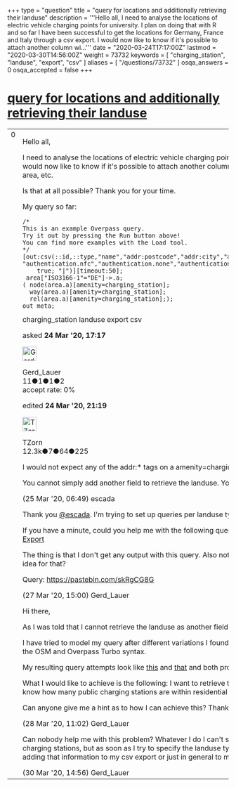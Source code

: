 +++
type = "question"
title = "query for locations and additionally retrieving their landuse"
description = '''Hello all,  I need to analyse the locations of electric vehicle charging points for university. I plan on doing that with R and so far I have been successful to get the locations for Germany, France and Italy through a csv export. I would now like to know if it&#x27;s possible to attach another column wi...'''
date = "2020-03-24T17:17:00Z"
lastmod = "2020-03-30T14:56:00Z"
weight = 73732
keywords = [ "charging_station", "landuse", "export", "csv" ]
aliases = [ "/questions/73732" ]
osqa_answers = 0
osqa_accepted = false
+++

<div class="headNormal">

# [query for locations and additionally retrieving their landuse](/questions/73732/query-for-locations-and-additionally-retrieving-their-landuse)

</div>

<div id="main-body">

<div id="askform">

<table id="question-table" style="width:100%;">
<colgroup>
<col style="width: 50%" />
<col style="width: 50%" />
</colgroup>
<tbody>
<tr>
<td style="width: 30px; vertical-align: top"><div class="vote-buttons">
<span id="post-73732-upvote" class="ajax-command post-vote up" rel="nofollow" title="I like this post (click again to cancel)"> </span>
<div id="post-73732-score" class="post-score" title="current number of votes">
0
</div>
<span id="post-73732-downvote" class="ajax-command post-vote down" rel="nofollow" title="I dont like this post (click again to cancel)"> </span> <span id="favorite-mark" class="ajax-command favorite-mark" rel="nofollow" title="mark/unmark this question as favorite (click again to cancel)"> </span>
<div id="favorite-count" class="favorite-count">
&#10;</div>
</div></td>
<td><div id="item-right">
<div class="question-body">
<p>Hello all,</p>
<p>I need to analyse the locations of electric vehicle charging points for university. I plan on doing that with R and so far I have been successful to get the locations for Germany, France and Italy through a csv export. I would now like to know if it's possible to attach another column with the "landuse" data. It would be very helpful for my analysis to be able to know whether a charging station is in a residential area, commercial area, etc.</p>
<p>Is that at all possible? Thank you for your time.</p>
<p>My query so far:</p>
<pre><code>/*
This is an example Overpass query.
Try it out by pressing the Run button above!
You can find more examples with the Load tool.
*/
[out:csv(::id,::type,&quot;name&quot;,&quot;addr:postcode&quot;,&quot;addr:city&quot;,&quot;addr:street&quot;,&quot;addr:housenumber&quot;,
&quot;authentication.nfc&quot;,&quot;authentication.none&quot;,&quot;authentication.membership_card&quot;,&quot;brand&quot;,&quot;capacity&quot;,&quot;car&quot;,&quot;fee&quot;,&quot;network&quot;,&quot;note&quot;,&quot;opening_hours&quot;,&quot;operator&quot;,&quot;socket=*&quot;,&quot;voltage&quot;,::lat,::lon,::timestamp;
    true; &quot;|&quot;)][timeout:50];
 area[&quot;ISO3166-1&quot;=&quot;DE&quot;]-&gt;.a;
( node(area.a)[amenity=charging_station];
  way(area.a)[amenity=charging_station];
  rel(area.a)[amenity=charging_station];);
out meta;</code></pre>
</div>
<div id="question-tags" class="tags-container tags">
<span class="post-tag tag-link-charging_station" rel="tag" title="see questions tagged &#39;charging_station&#39;">charging_station</span> <span class="post-tag tag-link-landuse" rel="tag" title="see questions tagged &#39;landuse&#39;">landuse</span> <span class="post-tag tag-link-export" rel="tag" title="see questions tagged &#39;export&#39;">export</span> <span class="post-tag tag-link-csv" rel="tag" title="see questions tagged &#39;csv&#39;">csv</span>
</div>
<div id="question-controls" class="post-controls">
&#10;</div>
<div class="post-update-info-container">
<div class="post-update-info post-update-info-user">
<p>asked <strong>24 Mar '20, 17:17</strong></p>
<img src="https://secure.gravatar.com/avatar/d38b3239c81d2ca8e5c6d67d726b81dc?s=32&amp;d=identicon&amp;r=g" class="gravatar" width="32" height="32" alt="Gerd_Lauer&#39;s gravatar image" />
<p><span>Gerd_Lauer</span><br />
<span class="score" title="11 reputation points">11</span><span title="1 badges"><span class="badge1">●</span><span class="badgecount">1</span></span><span title="1 badges"><span class="silver">●</span><span class="badgecount">1</span></span><span title="2 badges"><span class="bronze">●</span><span class="badgecount">2</span></span><br />
<span class="accept_rate" title="Rate of the user&#39;s accepted answers">accept rate:</span> <span title="Gerd_Lauer has no accepted answers">0%</span></p>
</div>
<div class="post-update-info post-update-info-edited">
<p><span> edited <strong>24 Mar '20, 21:19</strong> </span></p>
<img src="https://secure.gravatar.com/avatar/ddebc8d5f4e0458413eacf65e36561a9?s=32&amp;d=identicon&amp;r=g" class="gravatar" width="32" height="32" alt="TZorn&#39;s gravatar image" />
<p><span>TZorn</span><br />
<span class="score" title="12350 reputation points"><span>12.3k</span></span><span title="7 badges"><span class="badge1">●</span><span class="badgecount">7</span></span><span title="64 badges"><span class="silver">●</span><span class="badgecount">64</span></span><span title="225 badges"><span class="bronze">●</span><span class="badgecount">225</span></span></p>
</div>
</div>
<div id="comments-container-73732" class="comments-container">
<span id="73737"></span>
<div id="comment-73737" class="comment">
<div id="post-73737-score" class="comment-score">
&#10;</div>
<div class="comment-text">
<p>I would not expect any of the addr:* tags on a amenity=charging_station, especially not an addr:housenumber</p>
<p>You cannot simply add another field to retrieve the landuse. You will have to make additional queries for that.</p>
</div>
<div id="comment-73737-info" class="comment-info">
<span class="comment-age">(25 Mar '20, 06:49)</span> <span class="comment-user userinfo">escada</span>
</div>
</div>
<span id="73797"></span>
<div id="comment-73797" class="comment">
<div id="post-73797-score" class="comment-score">
&#10;</div>
<div class="comment-text">
<p>Thank you <a href="https://help.openstreetmap.org/users/5390/escada">@escada</a>. I'm trying to set up queries per landuse type now. Adding the additional column should be very easy in R later-on once I have all the data ready.</p>
<p>If you have a minute, could you help me with the following query? I modeled it after one that I found online that also queried for multiple conditions: <a href="https://wiki.openstreetmap.org/wiki/User:Tagtheworld/CSV-Export">https://wiki.openstreetmap.org/wiki/User:Tagtheworld/CSV-Export</a></p>
<p>The thing is that I don't get any output with this query. Also not with other landuse types so there has to be sth wrong with the query. The output just shows the column headers without content. Do you have an idea for that?</p>
<p>Query: <a href="https://pastebin.com/skRgCG8G">https://pastebin.com/skRgCG8G</a></p>
</div>
<div id="comment-73797-info" class="comment-info">
<span class="comment-age">(27 Mar '20, 15:00)</span> <span class="comment-user userinfo">Gerd_Lauer</span>
</div>
</div>
<span id="73806"></span>
<div id="comment-73806" class="comment">
<div id="post-73806-score" class="comment-score">
&#10;</div>
<div class="comment-text">
<p>Hi there,</p>
<p>As I was told that I cannot retrieve the landuse as another field, I'm trying to create different queries per landuse and then merge them later-on in R.</p>
<p>I have tried to model my query after different variations I found online, namely <a href="https://wiki.openstreetmap.org/wiki/User:Tagtheworld/CSV-Export">this one</a> and <a href="/questions/73145/overpass-query-for-a-name-with-different-possible-keystagsfeatures">that one</a>. The problem is that the results of the query are empty fields and I don't know what is going on. I'm very new to the OSM and Overpass Turbo syntax.</p>
<p>My resulting query attempts look like <a href="https://pastebin.com/v7rHzkBp">this</a> and <a href="https://pastebin.com/skRgCG8G">that</a> and both produce empty fields.</p>
<p>What I would like to achieve is the following: I want to retrieve the location of all charging stations in Germany, Italy and France. I also need to know what kind of area they are located in. For example I would like to know how many public charging stations are within residential areas of cities, how many are at rest stops on highways, etc.</p>
<p>Can anyone give me a hint as to how I can achieve this? Thank you all for your time.</p>
</div>
<div id="comment-73806-info" class="comment-info">
<span class="comment-age">(28 Mar '20, 11:02)</span> <span class="comment-user userinfo">Gerd_Lauer</span>
</div>
</div>
<span id="73863"></span>
<div id="comment-73863" class="comment">
<div id="post-73863-score" class="comment-score">
&#10;</div>
<div class="comment-text">
<p>Can nobody help me with this problem? Whatever I do I can't seem to be able to retrieve the information about the environment of the charging stations. <a href="https://pastebin.com/YCa4ACVq">This</a> is the query that I'm using now. That way it returns all charging stations, but as soon as I try to specify the landuse type from <code>["landuse" = ""]</code> to eg this <code>["landuse" = "residential"]</code> it returns empty fields. Does anyone have an idea how I could go about somehow adding that information to my csv export or just in general to my query?</p>
</div>
<div id="comment-73863-info" class="comment-info">
<span class="comment-age">(30 Mar '20, 14:56)</span> <span class="comment-user userinfo">Gerd_Lauer</span>
</div>
</div>
</div>
<div id="comment-tools-73732" class="comment-tools">
&#10;</div>
<div class="clear">
&#10;</div>
<div id="comment-73732-form-container" class="comment-form-container">
&#10;</div>
<div class="clear">
&#10;</div>
</div></td>
</tr>
</tbody>
</table>

</div>

</div>


